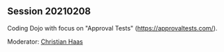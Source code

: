 ## Session 20210208

Coding Dojo with focus on "Approval Tests" (https://approvaltests.com/).

Moderator: [Christian Haas](https://twitter.com/dertseha)
